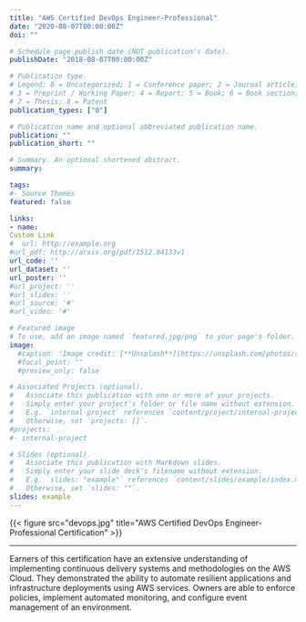 ```yaml
---
title: "AWS Certified DevOps Engineer-Professional"
date: "2020-08-07T00:00:00Z"
doi: ""

# Schedule page publish date (NOT publication's date).
publishDate: "2018-08-07T00:00:00Z"

# Publication type.
# Legend: 0 = Uncategorized; 1 = Conference paper; 2 = Journal article;
# 3 = Preprint / Working Paper; 4 = Report; 5 = Book; 6 = Book section;
# 7 = Thesis; 8 = Patent
publication_types: ["0"]

# Publication name and optional abbreviated publication name.
publication: ""
publication_short: ""

# Summary. An optional shortened abstract.
summary: 

tags:
#- Source Themes
featured: false

links:
- name:
Custom Link
#  url: http://example.org
#url_pdf: http://arxiv.org/pdf/1512.04133v1
url_code: ''
url_dataset: ''
url_poster: ''
#url_project: ''
#url_slides: ''
#url_source: '#'
#url_video: '#'

# Featured image
# To use, add an image named `featured.jpg/png` to your page's folder. 
image:
  #caption: 'Image credit: [**Unsplash**](https://unsplash.com/photos/s9CC2SKySJM)'
  #focal_point: ""
  #preview_only: false

# Associated Projects (optional).
#   Associate this publication with one or more of your projects.
#   Simply enter your project's folder or file name without extension.
#   E.g. `internal-project` references `content/project/internal-project/index.md`.
#   Otherwise, set `projects: []`.
#projects:
#- internal-project

# Slides (optional).
#   Associate this publication with Markdown slides.
#   Simply enter your slide deck's filename without extension.
#   E.g. `slides: "example"` references `content/slides/example/index.md`.
#   Otherwise, set `slides: ""`.
slides: example
---
```

{{< figure src="devops.jpg" title="AWS Certified DevOps Engineer-Professional Certification" >}}
_________________________________________________________
Earners of this certification have an extensive understanding of implementing continuous delivery systems and methodologies on the AWS Cloud. They demonstrated the ability to automate resilient applications and infrastructure deployments using AWS services. Owners are able to enforce policies, implement automated monitoring, and configure event management of an environment.
